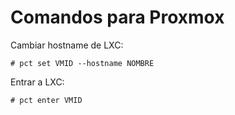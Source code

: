 # Comandos para Proxmox

Cambiar hostname de LXC:
```
# pct set VMID --hostname NOMBRE
```

Entrar a LXC:
```
# pct enter VMID
```
